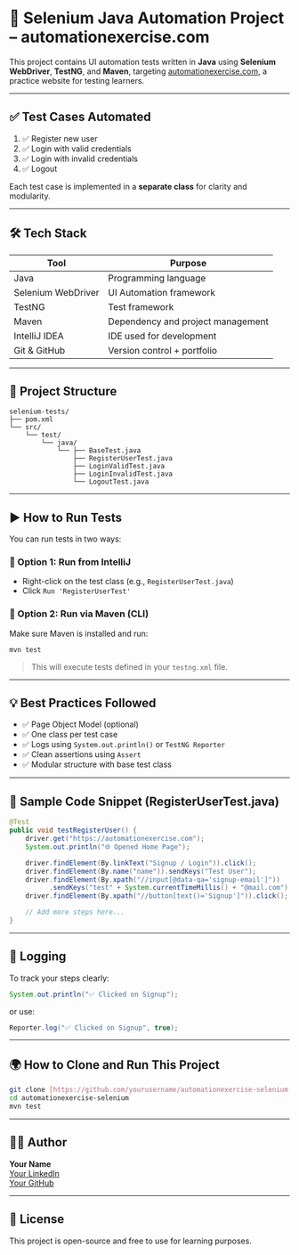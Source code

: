 # 🚀 Selenium Java Automation Project – automationexercise.com

This project contains UI automation tests written in **Java** using **Selenium WebDriver**, **TestNG**, and **Maven**, targeting [automationexercise.com](https://automationexercise.com), a practice website for testing learners.

---

## ✅ Test Cases Automated

1. ✅ Register new user  
2. ✅ Login with valid credentials  
3. ✅ Login with invalid credentials  
4. ✅ Logout

Each test case is implemented in a **separate class** for clarity and modularity.

---

## 🛠 Tech Stack

| Tool            | Purpose                      |
|-----------------|------------------------------|
| Java            | Programming language         |
| Selenium WebDriver | UI Automation framework  |
| TestNG          | Test framework               |
| Maven           | Dependency and project management |
| IntelliJ IDEA   | IDE used for development     |
| Git & GitHub    | Version control + portfolio  |

---

## 📂 Project Structure

```
selenium-tests/
├── pom.xml
└── src/
    └── test/
        └── java/
            └── ├── BaseTest.java
                ├── RegisterUserTest.java
                ├── LoginValidTest.java
                ├── LoginInvalidTest.java
                └── LogoutTest.java
```

---

## ▶️ How to Run Tests

You can run tests in two ways:

### 🧪 Option 1: Run from IntelliJ

- Right-click on the test class (e.g., `RegisterUserTest.java`)
- Click `Run 'RegisterUserTest'`

### 🔁 Option 2: Run via Maven (CLI)

Make sure Maven is installed and run:

```bash
mvn test
```

> This will execute tests defined in your `testng.xml` file.

---

## 💡 Best Practices Followed

- ✅ Page Object Model (optional)
- ✅ One class per test case
- ✅ Logs using `System.out.println()` or `TestNG Reporter`
- ✅ Clean assertions using `Assert`
- ✅ Modular structure with base test class

---

## 🧾 Sample Code Snippet (RegisterUserTest.java)

```java
@Test
public void testRegisterUser() {
    driver.get("https://automationexercise.com");
    System.out.println("🌐 Opened Home Page");

    driver.findElement(By.linkText("Signup / Login")).click();
    driver.findElement(By.name("name")).sendKeys("Test User");
    driver.findElement(By.xpath("//input[@data-qa='signup-email']"))
          .sendKeys("test" + System.currentTimeMillis() + "@mail.com");
    driver.findElement(By.xpath("//button[text()='Signup']")).click();

    // Add more steps here...
}
```

---

## 🧪 Logging

To track your steps clearly:

```java
System.out.println("✅ Clicked on Signup");
```

or use:

```java
Reporter.log("✅ Clicked on Signup", true);
```

---

## 🌍 How to Clone and Run This Project

```bash
git clone [https://github.com/yourusername/automationexercise-selenium.git]
cd automationexercise-selenium
mvn test
```

---

## 👨‍💻 Author

**Your Name**  
[Your LinkedIn](www.linkedin.com/in/nadeesh-chathuranga)  
[Your GitHub](https://github.com/Nadeesh-Malaka)

---

## 📃 License

This project is open-source and free to use for learning purposes.

